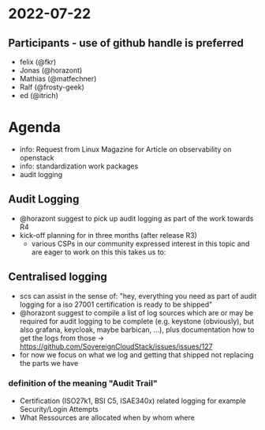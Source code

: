 # 2022-07-22

## Participants - use of github handle is preferred
* felix (@fkr)
* Jonas (@horazont)
* Mathias (@matfechner)
* Ralf (@frosty-geek)
* ed (@itrich)


# Agenda

* info: Request from Linux Magazine for Article on observability on openstack
* info: standardization work packages
* audit logging

## Audit Logging

* @horazont suggest to pick up audit logging as part of the work towards R4
* kick-off planning for in three months (after release R3)
  * various CSPs in our community expressed interest in this topic and are eager to work on this
this takes us to:

## Centralised logging

* scs can assist in the sense of: "hey, everything you need as part of audit logging for a iso 27001 certification is ready to be shipped"
* @horazont suggest to compile a list of log sources which are or may be required for audit logging to be complete (e.g. keystone (obviously), but also grafana, keycloak, maybe barbican, ...), plus documentation how to get the logs from those -> https://github.com/SovereignCloudStack/issues/issues/127
* for now we focus on what we log and getting that shipped not replacing the parts we have

### definition of the meaning "Audit Trail"
* Certification (ISO27k1, BSI C5, ISAE340x) related logging for example Security/Login Attempts 
* What Ressources are allocated when by whom where
